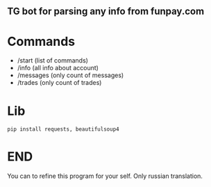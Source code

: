 ## TG bot for parsing any info from funpay.com
# Commands
- /start (list of commands)
- /info (all info about account)
- /messages (only count of messages)
- /trades (only count of trades)

# Lib
```
pip install requests, beautifulsoup4
```

# END
You can to refine this program for your self.
Only russian translation.
